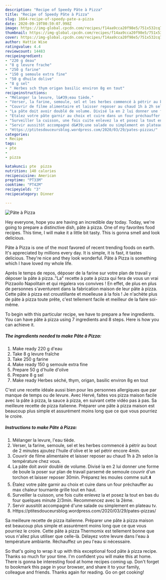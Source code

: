 ```yaml
---
description: "Recipe of Speedy Pâte à Pizza"
title: "Recipe of Speedy Pâte à Pizza"
slug: 1664-recipe-of-speedy-pate-a-pizza
date: 2020-09-19T00:59:07.998Z
image: https://img-global.cpcdn.com/recipes/f14aa9cca20f98e5/751x532cq70/pate-a-pizza-photo-principale-de-la-recette.jpg
thumbnail: https://img-global.cpcdn.com/recipes/f14aa9cca20f98e5/751x532cq70/pate-a-pizza-photo-principale-de-la-recette.jpg
cover: https://img-global.cpcdn.com/recipes/f14aa9cca20f98e5/751x532cq70/pate-a-pizza-photo-principale-de-la-recette.jpg
author: Hattie Wise
ratingvalue: 4.4
reviewcount: 14483
recipeingredient:
- "220 g deau"
- "8 g levure frache"
- "250 g farine"
- "150 g semoule extra fine"
- "50 g dhuile dolive"
- "8 g sel"
- " Herbes sch thym origan basilic environ 8g en tout"
recipeinstructions:
- "Mélanger la levure, l&#39;eau tiède."
- "Verser, la farine, semoule, sel et les herbes commencé à pétrir au bout de 2 minutes ajoutez l&#39;huile d&#39;olive et le sel pétrir encore 4min."
- "Couvrir de filme alimentaire et laisser reposer au chaud 1h à 2h selon la température chez vous."
- "La pâte doit avoir doublé de volume. Divisé la en 2 lui donner une forme de boule la poser sur plan de travail parsemé de semoule couvrir d&#39;un torchon et laisser reposer 30min. Préparez les moules comme suit.⬇️"
- "Étalez votre pâte garnir au choix et cuire dans un four préchauffer au max chaleur tournante grille tout en haut."
- "Surveiller la cuisson, une fois cuite enlevez la et posez la tout en bas du four quelques minute 2/3min. Recommencez avec la 2ème."
- "Servir aussitôt accompagné d&#39;une salade ou simplement en plateau tv."
- "Https://ptitesdouceursblog.wordpress.com/2020/03/29/pates-pizzas/"
categories:
- Recipe
tags:
- pte
- 
- pizza

katakunci: pte  pizza 
nutrition: 140 calories
recipecuisine: American
preptime: "PT33M"
cooktime: "PT42M"
recipeyield: "3"
recipecategory: Dinner

---
```



![Pâte à Pizza](https://img-global.cpcdn.com/recipes/f14aa9cca20f98e5/751x532cq70/pate-a-pizza-photo-principale-de-la-recette.jpg)

Hey everyone, hope you are having an incredible day today. Today, we're going to prepare a distinctive dish, pâte à pizza. One of my favorites food recipes. This time, I will make it a little bit tasty. This is gonna smell and look delicious.

Pâte à Pizza is one of the most favored of recent trending foods on earth. It's appreciated by millions every day. It is simple, it is fast, it tastes delicious. They're nice and they look wonderful. Pâte à Pizza is something which I have loved my whole life.

Après le temps de repos, déposer de la farine sur votre plan de travail y déposer la pâte à pizza..&#34;La&#34; recette à pate à pizza qui fera de vous un vrai Pizzaoilo Napolitain et qui régalera vos convives ! En effet, de plus en plus de personnes s&#39;aventurent dans la fabrication maison de leur pâte à pizza. Cette pâte à pizza est croustillante et moelleuse à la fois ! Je n&#39;achète plus de pâte à pizza toute prête, c&#39;est tellement facile et meilleur de la faire soi-même.


To begin with this particular recipe, we have to prepare a few ingredients. You can have pâte à pizza using 7 ingredients and 8 steps. Here is how you can achieve it.

<!--inarticleads1-->

##### The ingredients needed to make Pâte à Pizza:

1. Make ready 220 g d&#39;eau
1. Take 8 g levure fraîche
1. Take 250 g farine
1. Make ready 150 g semoule extra fine
1. Prepare 50 g d&#39;huile d&#39;olive
1. Prepare 8 g sel
1. Make ready  Herbes séché, thym, origan, basilic environ 8g en tout


C&#39;est une recette idéale aussi bien pour les personnes allergiques que par manque de temps ou de levure. Avec Hervé, faites vos pizza maison facile avec la pâte à pizza, la sauce à pizza, en suivant cette vidéo pas à pas. Sa meilleure recette de pizza italienne. Préparer une pâte à pizza maison est beaucoup plus simple et assurément moins long que ce que vous pourriez le croire. 

<!--inarticleads2-->

##### Instructions to make Pâte à Pizza:

1. Mélanger la levure, l&#39;eau tiède.
1. Verser, la farine, semoule, sel et les herbes commencé à pétrir au bout de 2 minutes ajoutez l&#39;huile d&#39;olive et le sel pétrir encore 4min.
1. Couvrir de filme alimentaire et laisser reposer au chaud 1h à 2h selon la température chez vous.
1. La pâte doit avoir doublé de volume. Divisé la en 2 lui donner une forme de boule la poser sur plan de travail parsemé de semoule couvrir d&#39;un torchon et laisser reposer 30min. Préparez les moules comme suit.⬇️
1. Étalez votre pâte garnir au choix et cuire dans un four préchauffer au max chaleur tournante grille tout en haut.
1. Surveiller la cuisson, une fois cuite enlevez la et posez la tout en bas du four quelques minute 2/3min. Recommencez avec la 2ème.
1. Servir aussitôt accompagné d&#39;une salade ou simplement en plateau tv.
1. Https://ptitesdouceursblog.wordpress.com/2020/03/29/pates-pizzas/


Sa meilleure recette de pizza italienne. Préparer une pâte à pizza maison est beaucoup plus simple et assurément moins long que ce que vous pourriez le croire. Cette pâte à pizza Thermomix est tellement bonne que vous n&#39;allez plus utiliser que celle-là. Délayez votre levure dans l&#39;eau à température ambiante. Réchauffez un peu l&#39;eau si nécessaire. 

So that's going to wrap it up with this exceptional food pâte à pizza recipe. Thanks so much for your time. I'm confident you will make this at home. There is gonna be interesting food at home recipes coming up. Don't forget to bookmark this page in your browser, and share it to your family, colleague and friends. Thanks again for reading. Go on get cooking!
